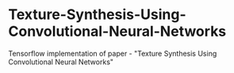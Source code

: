 # Texture-Synthesis-Using-Convolutional-Neural-Networks
Tensorflow implementation of paper - "Texture Synthesis Using Convolutional Neural Networks"
